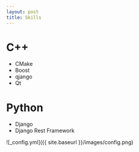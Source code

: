 ```yaml
---
layout: post
title: Skills
---
```


# C++
- CMake
- Boost
- qjango
- Qt

# Python
- Django
- Django Rest Framework

![_config.yml]({{ site.baseurl }}/images/config.png)
